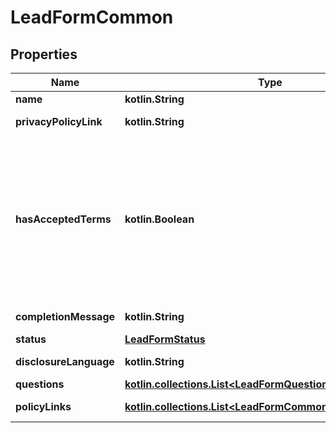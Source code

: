 
# LeadFormCommon

## Properties
| Name | Type | Description | Notes |
| ------------ | ------------- | ------------- | ------------- |
| **name** | **kotlin.String** | Internal name of the lead form. |  [optional] |
| **privacyPolicyLink** | **kotlin.String** | A link to the advertiser&#39;s privacy policy. This will be included in the lead form&#39;s disclosure language. |  [optional] |
| **hasAcceptedTerms** | **kotlin.Boolean** | Whether the advertiser has accepted Pinterest&#39;s terms of service for creating a lead ad.  By sending us TRUE for this parameter, you agree that (i) you will use any personal information received in compliance with the privacy policy you share with Pinterest, and (ii) you will comply with Pinterest&#39;s &lt;a href&#x3D;\&quot;https://policy.pinterest.com/en/lead-ad-terms\&quot;&gt;Lead Ad Terms&lt;/a&gt;. As a reminder, all advertising on Pinterest is subject to the &lt;a href&#x3D;\&quot;https://business.pinterest.com/en/pinterest-advertising-services-agreement/\&quot;&gt;Pinterest Advertising Services Agreement&lt;/a&gt; or an equivalent agreement as set forth on an IO |  [optional] |
| **completionMessage** | **kotlin.String** | A message for people who complete the form to let them know what happens next. |  [optional] |
| **status** | [**LeadFormStatus**](LeadFormStatus.md) |  |  [optional] |
| **disclosureLanguage** | **kotlin.String** | Additional disclosure language to be included in the lead form. |  [optional] |
| **questions** | [**kotlin.collections.List&lt;LeadFormQuestion&gt;**](LeadFormQuestion.md) | List of questions to be displayed on the lead form. |  [optional] |
| **policyLinks** | [**kotlin.collections.List&lt;LeadFormCommonPolicyLinksInner&gt;**](LeadFormCommonPolicyLinksInner.md) | List of additional policy links to be displayed on the lead form. |  [optional] |



